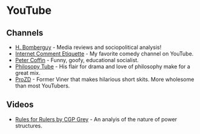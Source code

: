 # YouTube

## Channels

* [H. Bomberguy](https://www.youtube.com/user/hbomberguy) - Media reviews and sociopolitical analysis!
* [Internet Comment Etiquette](https://www.youtube.com/channel/UCyWDmyZRjrGHeKF-ofFsT5Q) - My favorite comedy channel on YouTube.
* [Peter Coffin](https://www.youtube.com/user/petercoffin) - Funny, goofy, educational socialist.
* [Philosopy Tube](https://www.youtube.com/user/thephilosophytube) - His flair for drama and love of philosophy make for a great mix.
* [ProZD](https://www.youtube.com/channel/UC6MFZAOHXlKK1FI7V0XQVeA) - Former Viner that makes hilarious short skits. More wholesome than most YouTubers.

## Videos

* [Rules for Rulers by CGP Grey](https://www.youtube.com/watch?v=rStL7niR7gs) - An analyis of the nature of power structures.